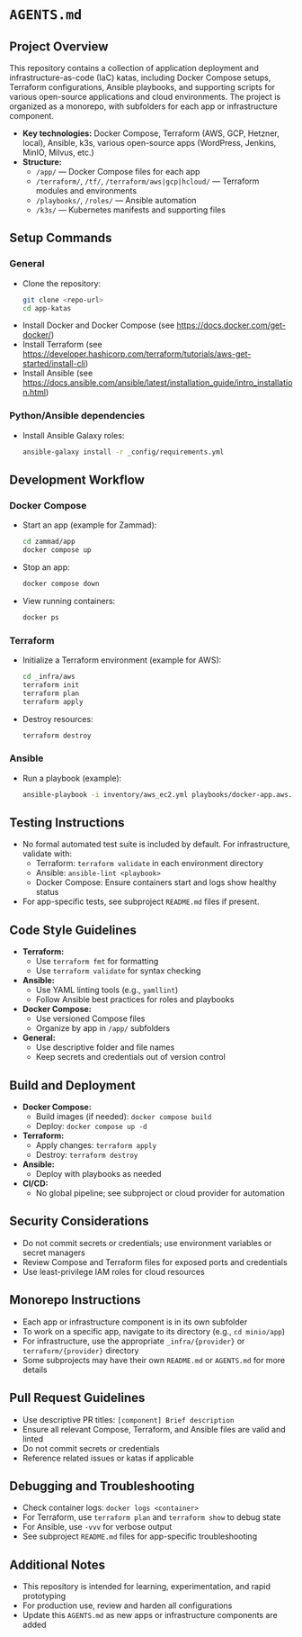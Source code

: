# `AGENTS.md`

## Project Overview

This repository contains a collection of application deployment and infrastructure-as-code (IaC) katas, including Docker Compose setups, Terraform configurations, Ansible playbooks, and supporting scripts for various open-source applications and cloud environments. The project is organized as a monorepo, with subfolders for each app or infrastructure component.

- **Key technologies:** Docker Compose, Terraform (AWS, GCP, Hetzner, local), Ansible, k3s, various open-source apps (WordPress, Jenkins, MinIO, Milvus, etc.)
- **Structure:**
  - `/app/` — Docker Compose files for each app
  - `/terraform/`, `/tf/`, `/terraform/aws|gcp|hcloud/` — Terraform modules and environments
  - `/playbooks/`, `/roles/` — Ansible automation
  - `/k3s/` — Kubernetes manifests and supporting files

## Setup Commands

### General

- Clone the repository:
  ```sh
  git clone <repo-url>
  cd app-katas
  ```
- Install Docker and Docker Compose (see https://docs.docker.com/get-docker/)
- Install Terraform (see https://developer.hashicorp.com/terraform/tutorials/aws-get-started/install-cli)
- Install Ansible (see https://docs.ansible.com/ansible/latest/installation_guide/intro_installation.html)

### Python/Ansible dependencies

- Install Ansible Galaxy roles:
  ```sh
  ansible-galaxy install -r _config/requirements.yml
  ```

## Development Workflow

### Docker Compose

- Start an app (example for Zammad):
  ```sh
  cd zammad/app
  docker compose up
  ```
- Stop an app:
  ```sh
  docker compose down
  ```
- View running containers:
  ```sh
  docker ps
  ```

### Terraform

- Initialize a Terraform environment (example for AWS):

  ```sh
  cd _infra/aws
  terraform init
  terraform plan
  terraform apply
  ```

- Destroy resources:

  ```sh
  terraform destroy
  ```

### Ansible

- Run a playbook (example):

  ```sh
  ansible-playbook -i inventory/aws_ec2.yml playbooks/docker-app.aws.yml
  ```

## Testing Instructions

- No formal automated test suite is included by default. For infrastructure, validate with:
  - Terraform: `terraform validate` in each environment directory
  - Ansible: `ansible-lint <playbook>`
  - Docker Compose: Ensure containers start and logs show healthy status
- For app-specific tests, see subproject `README.md` files if present.

## Code Style Guidelines

- **Terraform:**
  - Use `terraform fmt` for formatting
  - Use `terraform validate` for syntax checking
- **Ansible:**
  - Use YAML linting tools (e.g., `yamllint`)
  - Follow Ansible best practices for roles and playbooks
- **Docker Compose:**
  - Use versioned Compose files
  - Organize by app in `/app/` subfolders
- **General:**
  - Use descriptive folder and file names
  - Keep secrets and credentials out of version control

## Build and Deployment

- **Docker Compose:**
  - Build images (if needed): `docker compose build`
  - Deploy: `docker compose up -d`
- **Terraform:**
  - Apply changes: `terraform apply`
  - Destroy: `terraform destroy`
- **Ansible:**
  - Deploy with playbooks as needed
- **CI/CD:**
  - No global pipeline; see subproject or cloud provider for automation

## Security Considerations

- Do not commit secrets or credentials; use environment variables or secret managers
- Review Compose and Terraform files for exposed ports and credentials
- Use least-privilege IAM roles for cloud resources

## Monorepo Instructions

- Each app or infrastructure component is in its own subfolder
- To work on a specific app, navigate to its directory (e.g., `cd minio/app`)
- For infrastructure, use the appropriate `_infra/{provider}` or `terraform/{provider}` directory
- Some subprojects may have their own `README.md` or `AGENTS.md` for more details

## Pull Request Guidelines

- Use descriptive PR titles: `[component] Brief description`
- Ensure all relevant Compose, Terraform, and Ansible files are valid and linted
- Do not commit secrets or credentials
- Reference related issues or katas if applicable

## Debugging and Troubleshooting

- Check container logs: `docker logs <container>`
- For Terraform, use `terraform plan` and `terraform show` to debug state
- For Ansible, use `-vvv` for verbose output
- See subproject `README.md` files for app-specific troubleshooting

## Additional Notes

- This repository is intended for learning, experimentation, and rapid prototyping
- For production use, review and harden all configurations
- Update this `AGENTS.md` as new apps or infrastructure components are added

